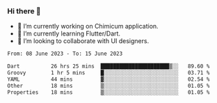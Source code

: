 ### Hi there 👋

<!--
**devcat37/devcat37** is a ✨ _special_ ✨ repository because its `README.md` (this file) appears on your GitHub profile.-->


- 🔭 I’m currently working on Chimicum application.
- 🌱 I’m currently learning Flutter/Dart.
- 👯 I’m looking to collaborate with UI designers.
<!-- - 🤔 I’m looking for help with ... -->

<!--START_SECTION:waka-->

```txt
From: 08 June 2023 - To: 15 June 2023

Dart          26 hrs 25 mins  ██████████████████████▒░░   89.60 %
Groovy        1 hr 5 mins     █░░░░░░░░░░░░░░░░░░░░░░░░   03.71 %
YAML          44 mins         ▓░░░░░░░░░░░░░░░░░░░░░░░░   02.54 %
Other         18 mins         ▒░░░░░░░░░░░░░░░░░░░░░░░░   01.05 %
Properties    18 mins         ▒░░░░░░░░░░░░░░░░░░░░░░░░   01.05 %
```

<!--END_SECTION:waka-->
